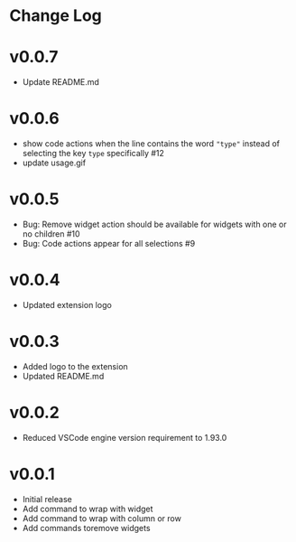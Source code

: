 # Change Log

# v0.0.7
- Update README.md

# v0.0.6
- show code actions when the line contains the word `"type"` instead of selecting the key `type` specifically #12
- update usage.gif

# v0.0.5
- Bug: Remove widget action should be available for widgets with one or no children #10
- Bug: Code actions appear for all selections #9 

# v0.0.4
- Updated extension logo

# v0.0.3
- Added logo to the extension
- Updated README.md

# v0.0.2
- Reduced VSCode engine version requirement to 1.93.0

# v0.0.1
- Initial release
- Add command to wrap with widget
- Add command to wrap with column or row
- Add commands toremove widgets


